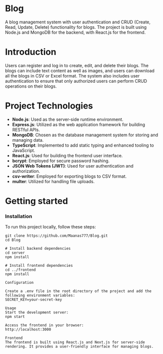 # Blog

A blog management system with user authentication and CRUD (Create, Read, Update, Delete) functionality for blogs. The project is built using Node.js and MongoDB for the backend, with React.js for the frontend.

# Introduction
 Users can register and log in to create, edit, and delete their blogs. The blogs can include text content as well as images, and users can download all the blogs in CSV or Excel format. The system also includes user authentication to ensure that only authorized users can perform CRUD operations on their blogs.

# Project Technologies

- **Node.js**: Used as the server-side runtime environment.
- **Express.js**: Utilized as the web application framework for building RESTful APIs.
- **MongoDB**: Chosen as the database management system for storing and managing data.
- **TypeScript**: Implemented to add static typing and enhanced tooling to JavaScript.
- **React.js**: Used for building the frontend user interface.
- **bcrypt**: Employed for secure password hashing.
- **JSON Web Tokens (JWT)**: Used for user authentication and authorization.
- **csv-writer**: Employed for exporting blogs to CSV format.
- **multer**: Utilized for handling file uploads.
# Getting started

### Installation

To run this project locally, follow these steps:

   ```shell
git clone https://github.com/Maanas777/Blog.git
cd Blog

# Install backend dependencies
cd server
npm install

# Install frontend dependencies
cd ../frontend
npm install

 Configuration

Create a .env file in the root directory of the project and add the following environment variables:
SECRET_KEY=your-secret-key

Usage
Start the development server:
npm start

Access the frontend in your browser:
http://localhost:3000

Frontend
The frontend is built using React.js and Next.js for server-side rendering. It provides a user-friendly interface for managing blogs.







